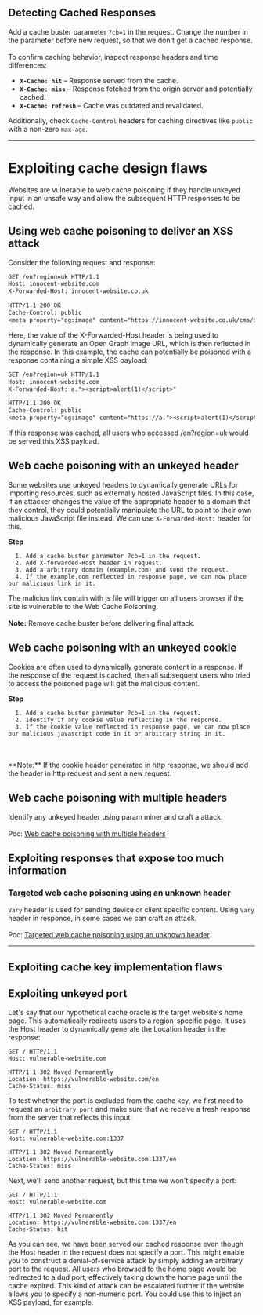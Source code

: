 ## **Detecting Cached Responses**

Add a cache buster parameter ```?cb=1``` in the request. Change the number in the parameter before new request, so that we don't get a cached response. 
<br>
<br>
To confirm caching behavior, inspect response headers and time differences:

- **`X-Cache: hit`** – Response served from the cache.  
- **`X-Cache: miss`** – Response fetched from the origin server and potentially cached.  
- **`X-Cache: refresh`** – Cache was outdated and revalidated.

Additionally, check `Cache-Control` headers for caching directives like `public` with a non-zero `max-age`.

---

# Exploiting cache design flaws

Websites are vulnerable to web cache poisoning if they handle unkeyed input in an unsafe way and allow the subsequent HTTP responses to be cached.

## Using web cache poisoning to deliver an XSS attack

Consider the following request and response:

```txt
GET /en?region=uk HTTP/1.1
Host: innocent-website.com
X-Forwarded-Host: innocent-website.co.uk

HTTP/1.1 200 OK
Cache-Control: public
<meta property="og:image" content="https://innocent-website.co.uk/cms/social.png" />
```

Here, the value of the X-Forwarded-Host header is being used to dynamically generate an Open Graph image URL, which is then reflected in the response. In this example, the cache can potentially be poisoned with a response containing a simple XSS payload:

```txt
GET /en?region=uk HTTP/1.1
Host: innocent-website.com
X-Forwarded-Host: a."><script>alert(1)</script>"

HTTP/1.1 200 OK
Cache-Control: public
<meta property="og:image" content="https://a."><script>alert(1)</script>"/cms/social.png" />
```

If this response was cached, all users who accessed /en?region=uk would be served this XSS payload.

## Web cache poisoning with an unkeyed header

Some websites use unkeyed headers to dynamically generate URLs for importing resources, such as externally hosted JavaScript files. In this case, if an attacker changes the value of the appropriate header to a domain that they control, they could potentially manipulate the URL to point to their own malicious JavaScript file instead. We can use ```X-Forwarded-Host:``` header for this.

**Step**
```
  1. Add a cache buster parameter ?cb=1 in the request.
  2. Add X-forwarded-Host header in request.
  3. Add a arbitrary domain (example.com) and send the request.
  4. If the example.com reflected in response page, we can now place our malicious link in it.
```
The malicius link contain with js file will trigger on all users browser if the site is vulnerable to the Web Cache Poisoning.
<br>
<br>
**Note:** Remove cache buster before delivering final attack.
## Web cache poisoning with an unkeyed cookie

Cookies are often used to dynamically generate content in a response. If the response of the request is cached, then all subsequent users who tried to access the poisoned page will get the malicious content. 

**Step**
```
  1. Add a cache buster parameter ?cb=1 in the request.
  2. Identify if any cookie value reflecting in the response.
  3. If the cookie value reflected in response page, we can now place our malicious javascript code in it or arbitrary string in it.
```
<br>
<br>
**Note:** If the cookie header generated in http response, we should add the header in http request and sent a new request. 

## Web cache poisoning with multiple headers

Identify any unkeyed header using param miner and craft a attack.
<br>
<br>
Poc: [Web cache poisoning with multiple headers](https://portswigger.net/web-security/web-cache-poisoning/exploiting-design-flaws/lab-web-cache-poisoning-with-multiple-headers)

## Exploiting responses that expose too much information

### Targeted web cache poisoning using an unknown header

```Vary``` header is used for sending device or client specific content. Using ```Vary``` header in responce, in some cases we can craft an attack.
<br>
<br>
Poc: [Targeted web cache poisoning using an unknown header](https://portswigger.net/web-security/web-cache-poisoning/exploiting-design-flaws/lab-web-cache-poisoning-targeted-using-an-unknown-header)

---

## Exploiting cache key implementation flaws

## Exploiting unkeyed port

Let's say that our hypothetical cache oracle is the target website's home page. This automatically redirects users to a region-specific page. It uses the Host header to dynamically generate the Location header in the response:

```
GET / HTTP/1.1
Host: vulnerable-website.com

HTTP/1.1 302 Moved Permanently
Location: https://vulnerable-website.com/en
Cache-Status: miss
```

To test whether the port is excluded from the cache key, we first need to request an ```arbitrary port``` and make sure that we receive a fresh response from the server that reflects this input:
```
GET / HTTP/1.1
Host: vulnerable-website.com:1337

HTTP/1.1 302 Moved Permanently
Location: https://vulnerable-website.com:1337/en
Cache-Status: miss
```
Next, we'll send another request, but this time we won't specify a port:

```
GET / HTTP/1.1
Host: vulnerable-website.com

HTTP/1.1 302 Moved Permanently
Location: https://vulnerable-website.com:1337/en
Cache-Status: hit
```
As you can see, we have been served our cached response even though the Host header in the request does not specify a port. This might enable you to construct a denial-of-service attack by simply adding an arbitrary port to the request. All users who browsed to the home page would be redirected to a dud port, effectively taking down the home page until the cache expired. This kind of attack can be escalated further if the website allows you to specify a non-numeric port. You could use this to inject an XSS payload, for example.
